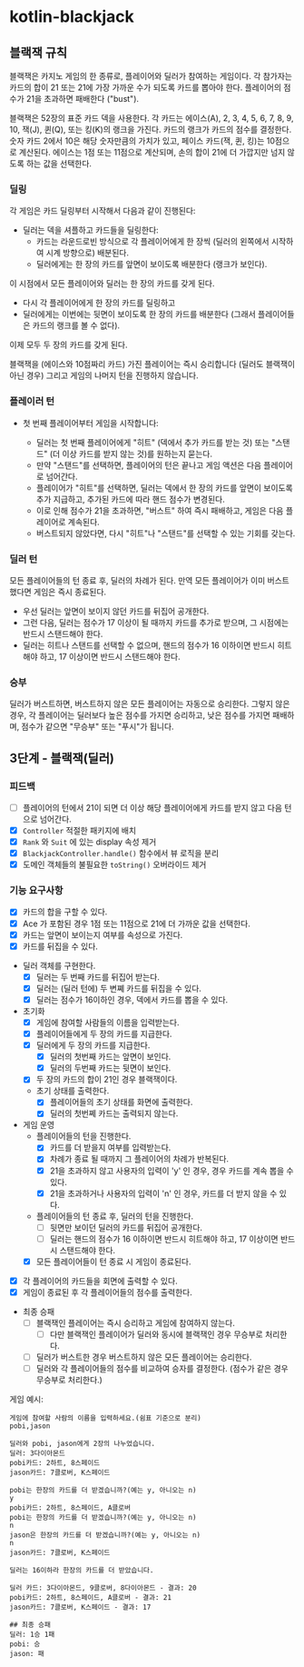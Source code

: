 # kotlin-blackjack

## 블랙잭 규칙

블랙잭은 카지노 게임의 한 종류로, 플레이어와 딜러가 참여하는 게임이다. 각 참가자는 카드의 합이 21 또는 21에 가장 가까운 수가 되도록 카드를 뽑아야 한다.
플레이어의 점수가 21을 초과하면 패배한다 ("bust").

블랙잭은 52장의 표준 카드 덱을 사용한다. 각 카드는 에이스(A), 2, 3, 4, 5, 6, 7, 8, 9, 10, 잭(J), 퀸(Q), 또는 킹(K)의 랭크을 가진다.
카드의 랭크가 카드의 점수를 결정한다. 숫자 카드 2에서 10은 해당 숫자만큼의 가치가 있고, 페이스 카드(잭, 퀸, 킹)는 10점으로 계산된다.
에이스는 1점 또는 11점으로 계산되며, 손의 합이 21에 더 가깝지만 넘지 않도록 하는 값을 선택한다.

### 딜링

각 게임은 카드 딜링부터 시작해서 다음과 같이 진행된다:

- 딜러는 덱을 셔플하고 카드들을 딜링한다:
  - 카드는 라운드로빈 방식으로 각 플레이어에게 한 장씩 (딜러의 왼쪽에서 시작하여 시계 방향으로) 배분된다.
  - 딜러에게는 한 장의 카드를 앞면이 보이도록 배분한다 (랭크가 보인다).

이 시점에서 모든 플레이어와 딜러는 한 장의 카드를 갖게 된다.

- 다시 각 플레이어에게 한 장의 카드를 딜링하고
- 딜러에게는 이번에는 뒷면이 보이도록 한 장의 카드를 배분한다 (그래서 플레이어들은 카드의 랭크를 볼 수 없다).

이제 모두 두 장의 카드를 갖게 된다.

블랙잭을 (에이스와 10점짜리 카드) 가진 플레이어는 즉시 승리합니다 (딜러도 블랙잭이 아닌 경우) 그리고 게임의 나머지 턴을 진행하지 않습니다.

### 플레이러 턴

- 첫 번째 플레이어부터 게임을 시작합니다:

  - 딜러는 첫 번째 플레이어에게 "히트" (덱에서 추가 카드를 받는 것) 또는 "스탠드" (더 이상 카드를 받지 않는 것)를 원하는지 묻는다.
  - 만약 "스탠드"를 선택하면, 플레이어의 턴은 끝나고 게임 액션은 다음 플레이어로 넘어간다.
  - 플레이어가 "히트"를 선택하면, 딜러는 덱에서 한 장의 카드를 앞면이 보이도록 추가 지급하고, 추가된 카드에 따라 핸드 점수가 변경된다.
  - 이로 인해 점수가 21을 초과하면, "버스트" 하여 즉시 패배하고, 게임은 다음 플레이어로 계속된다.
  - 버스트되지 않았다면, 다시 "히트"나 "스탠드"를 선택할 수 있는 기회를 갖는다.

### 딜러 턴

모든 플레이어들의 턴 종료 후, 딜러의 차례가 된다. 만역 모든 플레이어가 이미 버스트했다면 게임은 즉시 종료된다.

- 우선 딜러는 앞면이 보이지 않던 카드를 뒤집어 공개한다.
- 그런 다음, 딜러는 점수가 17 이상이 될 때까지 카드를 추가로 받으며, 그 시점에는 반드시 스탠드해야 한다.
- 딜러는 히트나 스탠드를 선택할 수 없으며, 핸드의 점수가 16 이하이면 반드시 히트해야 하고, 17 이상이면 반드시 스탠드해야 한다.

### 승부

딜러가 버스트하면, 버스트하지 않은 모든 플레이어는 자동으로 승리한다. 그렇지 않은 경우, 각 플레이어는 딜러보다 높은 점수를 가지면 승리하고, 낮은 점수를 가지면 패배하며,
점수가 같으면 "무승부" 또는 "푸시"가 됩니다.

## 3단계 - 블랙잭(딜러)

### 피드백

- [ ] 플레이어의 턴에서 21이 되면 더 이상 해당 플레이어에게 카드를 받지 않고 다음 턴으로 넘어간다.
- [x] `Controller` 적절한 패키지에 배치
- [x] `Rank` 와 `Suit` 에 있는 display 속성 제거
- [x] `BlackjackController.handle()` 함수에서 뷰 로직을 분리
- [x] 도메인 객체들의 불필요한 `toString()` 오버라이드 제거

### 기능 요구사항

- [x] 카드의 합을 구할 수 있다.
- [x] Ace 가 포함된 경우 1점 또는 11점으로 21에 더 가까운 값을 선택한다.
- [x] 카드는 앞면이 보이는지 여부를 속성으로 가진다.
- [x] 카드를 뒤집을 수 있다.
- 딜러 객체를 구현한다.
  - [x] 딜러는 두 번째 카드를 뒤집어 받는다.
  - [x] 딜러는 (딜러 턴에) 두 변쪠 카드를 뒤집을 수 있다.
  - [x] 딜러는 점수가 16이하인 경우, 덱에서 카드를 뽑을 수 있다.
- 초기화
  - [x] 게임에 참여할 사람들의 이름을 입력받는다.
  - [x] 플레이어들에게 두 장의 카드를 지급한다.
  - [x] 딜러에게 두 장의 카드를 지급한다.
    - [x] 딜러의 첫번째 카드는 앞면이 보인다.
    - [x] 딜러의 두번째 카드는 뒷면이 보인다.
  - [x] 두 장의 카드의 합이 21인 경우 블랙잭이다.
  - 초기 상태를 출력한다.
    - [x] 플레이어들의 초기 상태를 화면에 출력한다.
    - [x] 딜러의 첫번쩨 카드는 출력되지 않는다.
- 게임 운영
  - 플레이어들의 턴을 진행한다.
    - [x] 카드를 더 받을지 여부를 입력받는다.
    - [x] 차례가 종료 될 때까지 그 플레이어의 차례가 반복된다.
    - [x] 21을 초과하지 않고 사용자의 입력이 'y' 인 경우, 경우 카드를 계속 뽑을 수 있다.
    - [x] 21을 초과하거나 사용자의 입력이 'n' 인 경우, 카드를 더 받지 않을 수 있다.
  - 플레이어들의 턴 종료 후, 딜러의 턴을 진행한다.
    - [ ] 뒷면만 보이던 딜러의 카드를 뒤집어 공개한다.
    - [ ] 딜러는 핸드의 점수가 16 이하이면 반드시 히트해야 하고, 17 이상이면 반드시 스탠드해야 한다.
  - [x] 모든 플레이어들이 턴 종료 시 게임이 종료된다.
- [x] 각 플레이어의 카드들을 회면에 출력할 수 있다.
- [x] 게임이 종료된 후 각 플레이어들의 점수를 출력한다.
- 최종 승패
  - [ ] 블랙잭인 플레이어는 즉시 승리하고 게임에 참여하지 않는다.
    - [ ] 다만 블랙잭인 플레이어가 딜러와 동시에 블랙잭인 경우 무승부로 처리한다.
  - [ ] 딜러가 버스트한 경우 버스트하지 않은 모든 플레이어는 승리한다.
  - [ ] 딜러와 각 플레이어들의 점수를 비교하여 승자를 결정한다. (점수가 같은 경우 무승부로 처리한다.)

게임 예시:

```text
게임에 참여할 사람의 이름을 입력하세요.(쉼표 기준으로 분리)
pobi,jason

딜러와 pobi, jason에게 2장의 나누었습니다.
딜러: 3다이아몬드
pobi카드: 2하트, 8스페이드
jason카드: 7클로버, K스페이드

pobi는 한장의 카드를 더 받겠습니까?(예는 y, 아니오는 n)
y
pobi카드: 2하트, 8스페이드, A클로버
pobi는 한장의 카드를 더 받겠습니까?(예는 y, 아니오는 n)
n
jason은 한장의 카드를 더 받겠습니까?(예는 y, 아니오는 n)
n
jason카드: 7클로버, K스페이드

딜러는 16이하라 한장의 카드를 더 받았습니다.

딜러 카드: 3다이아몬드, 9클로버, 8다이아몬드 - 결과: 20
pobi카드: 2하트, 8스페이드, A클로버 - 결과: 21
jason카드: 7클로버, K스페이드 - 결과: 17

## 최종 승패
딜러: 1승 1패
pobi: 승 
jason: 패
```
